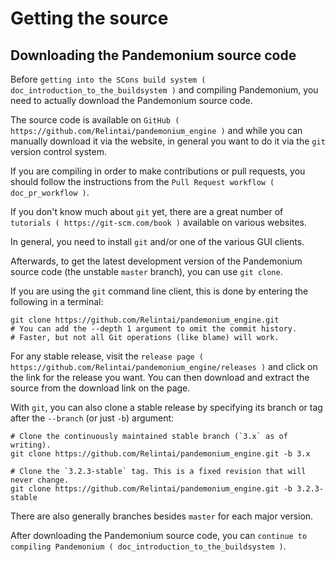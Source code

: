 
# Getting the source

## Downloading the Pandemonium source code

Before `getting into the SCons build system ( doc_introduction_to_the_buildsystem )`
and compiling Pandemonium, you need to actually download the Pandemonium source code.

The source code is available on `GitHub ( https://github.com/Relintai/pandemonium_engine )`
and while you can manually download it via the website, in general you want to
do it via the `git` version control system.

If you are compiling in order to make contributions or pull requests, you should
follow the instructions from the `Pull Request workflow ( doc_pr_workflow )`.

If you don't know much about `git` yet, there are a great number of
`tutorials ( https://git-scm.com/book )` available on various websites.

In general, you need to install `git` and/or one of the various GUI clients.

Afterwards, to get the latest development version of the Pandemonium source code
(the unstable `master` branch), you can use `git clone`.

If you are using the `git` command line client, this is done by entering
the following in a terminal:

```
git clone https://github.com/Relintai/pandemonium_engine.git
# You can add the --depth 1 argument to omit the commit history.
# Faster, but not all Git operations (like blame) will work.
```

For any stable release, visit the `release page ( https://github.com/Relintai/pandemonium_engine/releases )`
and click on the link for the release you want.
You can then download and extract the source from the download link on the page.

With `git`, you can also clone a stable release by specifying its branch or tag
after the `--branch` (or just `-b`) argument:

```
# Clone the continuously maintained stable branch (`3.x` as of writing).
git clone https://github.com/Relintai/pandemonium_engine.git -b 3.x

# Clone the `3.2.3-stable` tag. This is a fixed revision that will never change.
git clone https://github.com/Relintai/pandemonium_engine.git -b 3.2.3-stable
```

There are also generally branches besides `master` for each major version.

After downloading the Pandemonium source code,
you can `continue to compiling Pandemonium ( doc_introduction_to_the_buildsystem )`.
